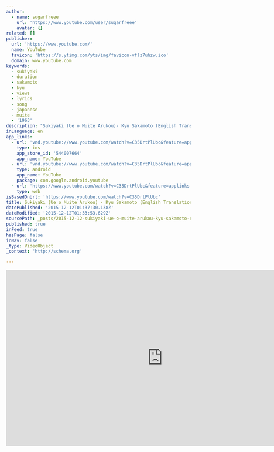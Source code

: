 ```yaml
---
author:
  - name: sugarfreee
    url: 'https://www.youtube.com/user/sugarfreee'
    avatar: {}
related: []
publisher:
  url: 'https://www.youtube.com/'
  name: YouTube
  favicon: 'https://s.ytimg.com/yts/img/favicon-vflz7uhzw.ico'
  domain: www.youtube.com
keywords:
  - sukiyaki
  - duration
  - sakamoto
  - kyu
  - views
  - lyrics
  - song
  - japanese
  - muite
  - '1963'
description: "Sukiyaki (Ue o Muite Arukou)- Kyu Sakamoto (English Translation and Lyrics) About the Lyrics The lyrics tell the story of a man who looks up and whistles while he is walking so that his tears won't fall. The verses of the song describe his memories and feelings."
inLanguage: en
app_links:
  - url: 'vnd.youtube://www.youtube.com/watch?v=C35DrtPlUbc&feature=applinks'
    type: ios
    app_store_id: '544007664'
    app_name: YouTube
  - url: 'vnd.youtube://www.youtube.com/watch?v=C35DrtPlUbc&feature=applinks'
    type: android
    app_name: YouTube
    package: com.google.android.youtube
  - url: 'https://www.youtube.com/watch?v=C35DrtPlUbc&feature=applinks'
    type: web
isBasedOnUrl: 'https://www.youtube.com/watch?v=C35DrtPlUbc'
title: Sukiyaki (Ue o Muite Arukou) - Kyu Sakamoto (English Translation and Lyrics)
datePublished: '2015-12-12T01:37:30.138Z'
dateModified: '2015-12-12T01:33:53.629Z'
sourcePath: _posts/2015-12-12-sukiyaki-ue-o-muite-arukou-kyu-sakamoto-english-transla.md
published: true
inFeed: true
hasPage: false
inNav: false
_type: VideoObject
_context: 'http://schema.org'

---
```

<iframe src="https://cdn.embedly.com/widgets/media.html?src=https%3A%2F%2Fwww.youtube.com%2Fembed%2FC35DrtPlUbc%3Ffeature%3Doembed&amp;url=https%3A%2F%2Fwww.youtube.com%2Fwatch%3Fv%3DC35DrtPlUbc&amp;image=https%3A%2F%2Fi.ytimg.com%2Fvi%2FC35DrtPlUbc%2Fhqdefault.jpg&amp;key=b7d04c9b404c499eba89ee7072e1c4f7&amp;type=text%2Fhtml&amp;schema=youtube" width="854" height="480" scrolling="no" frameborder="0" allowfullscreen="allowfullscreen" style=""></iframe>